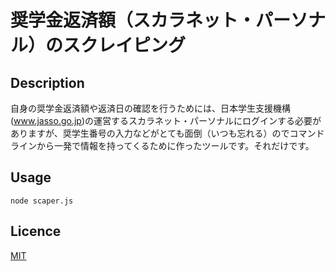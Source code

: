 奨学金返済額（スカラネット・パーソナル）のスクレイピング
====
## Description
自身の奨学金返済額や返済日の確認を行うためには、日本学生支援機構(www.jasso.go.jp)の運営するスカラネット・パーソナルにログインする必要がありますが、奨学生番号の入力などがとても面倒（いつも忘れる）のでコマンドラインから一発で情報を持ってくるために作ったツールです。それだけです。

## Usage
```node scaper.js```

## Licence
[MIT](https://github.com/tcnksm/tool/blob/master/LICENCE)
